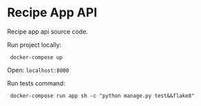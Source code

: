 # Recipe App API
Recipe app api source code.


Run project locally:
```
 docker-compose up
```
Open: `localhost:8000`

Run tests command:
```
 docker-compose run app sh -c "python manage.py test&&flake8"
```
